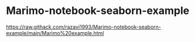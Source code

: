 # Marimo-notebook-seaborn-example
https://raw.githack.com/razavi1993/Marimo-notebook-seaborn-example/main/Marimo%20example.html
